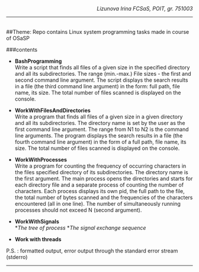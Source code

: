 _<div style='text-align: right'> Lizunova Irina 
 FCSaS, POIT, gr. 751003 </div>_

*** 

<br> 
##Theme: 
Repo contains Linux system programming tasks made in course of OSaSP

###contents

* __BashProgramming__  
Write a script that finds all files of a given size in the specified directory and all its subdirectories. The range (min.-max.) File sizes - the first and second command line argument. The script displays the search results in a file (the third command line argument) in the form: full path, file name, its size. The total number of files scanned is displayed on the console. 

* __WorkWithFilesAndDirectories__  
Write a program that finds all files of a given size in a given directory and all its subdirectories. The directory name is set by the user as the first command line argument. The range from N1 to N2 is the command line arguments. The program displays the search results in a file (the fourth command line argument) in the form of a full path, file name, its size. The total number of files scanned is displayed on the console.

* __WorkWithProcesses__  
Write a program for counting the frequency of occurring characters in the files specified directory of its subdirectories. The directory name is the first argument. The main process opens the directories and starts for each directory file and a separate process of counting the number of characters. Each process displays its own pid, the full path to the file, the total number of bytes scanned and the frequencies of the characters encountered (all in one line). The number of simultaneously running processes should not exceed N (second argument).

* __WorkWithSignals__  
	*_The tree of process_
	*_The signal exchange sequence_

* __Work with threads__  

P.S. : formatted output, error output through the standard error stream (stderro)
***  

